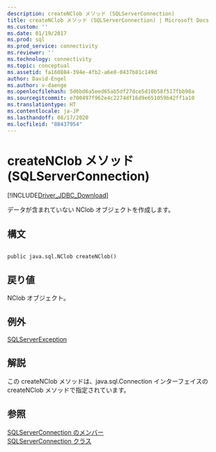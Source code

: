 ```yaml
---
description: createNClob メソッド (SQLServerConnection)
title: createNClob メソッド (SQLServerConnection) | Microsoft Docs
ms.custom: ''
ms.date: 01/19/2017
ms.prod: sql
ms.prod_service: connectivity
ms.reviewer: ''
ms.technology: connectivity
ms.topic: conceptual
ms.assetid: fa160884-394e-4fb2-a6e8-0437b81c149d
author: David-Engel
ms.author: v-daenge
ms.openlocfilehash: 5d6bd6a5eed65ab5df27dce5d10b58f517fbb98a
ms.sourcegitcommit: e700497f962e4c2274df16d9e651059b42ff1a10
ms.translationtype: HT
ms.contentlocale: ja-JP
ms.lasthandoff: 08/17/2020
ms.locfileid: "88437954"
---
```

# <a name="createnclob-method-sqlserverconnection"></a>createNClob メソッド (SQLServerConnection)
[!INCLUDE[Driver_JDBC_Download](../../../includes/driver_jdbc_download.md)]

  データが含まれていない NClob オブジェクトを作成します。  
  
## <a name="syntax"></a>構文  
  
```  
  
public java.sql.NClob createNClob()  
```  
  
## <a name="return-value"></a>戻り値  
 NClob オブジェクト。  
  
## <a name="exceptions"></a>例外  
 [SQLServerException](../../../connect/jdbc/reference/sqlserverexception-class.md)  
  
## <a name="remarks"></a>解説  
 この createNClob メソッドは、java.sql.Connection インターフェイスの createNClob メソッドで指定されています。  
  
## <a name="see-also"></a>参照  
 [SQLServerConnection のメンバー](../../../connect/jdbc/reference/sqlserverconnection-members.md)   
 [SQLServerConnection クラス](../../../connect/jdbc/reference/sqlserverconnection-class.md)  
  
  
